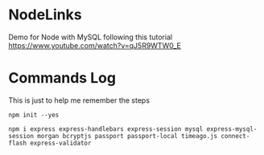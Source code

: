 # NodeLinks

Demo for Node with MySQL following this tutorial https://www.youtube.com/watch?v=qJ5R9WTW0_E

# Commands Log

This is just to help me remember the steps

`npm init --yes`

`npm i express express-handlebars express-session mysql express-mysql-session morgan bcryptjs passport passport-local timeago.js connect-flash express-validator`
